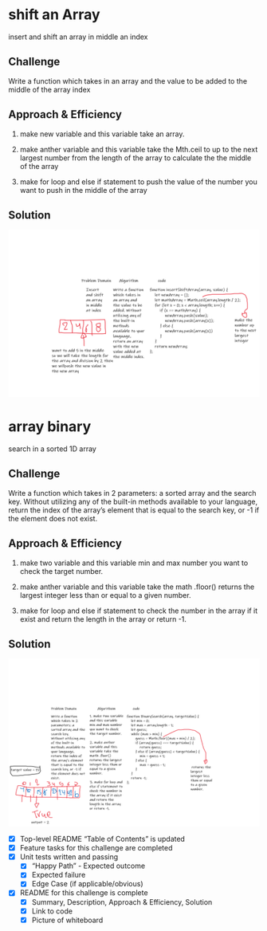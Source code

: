 # shift an Array

insert and shift an array in middle an index

## Challenge

Write a function which takes in an array and the value to be added to the middle of the array index

## Approach & Efficiency

1. make new variable and this variable take an array.

2. make anther variable and this variable take the Mth.ceil to up to the next largest number from the length of the array to calculate the the middle of the array

3. make for loop and else if statement to push the value of the number you want to push in the middle of the array

## Solution

![whiteboard](https://github.com/naeemmusamh/data-structures-and-algorithms/blob/master/array-shift/shift%20array.png?raw=true)

# array binary

search in a sorted 1D array

## Challenge

Write a function which takes in 2 parameters: a sorted array and the search key.
Without utilizing any of the built-in methods available to your language, return the index of the array’s element that is equal to the search key, or -1 if the element does not exist.

## Approach & Efficiency

1. make two variable and this variable min and max number you want to check the target number.

2. make anther variable and this variable take the math .floor() returns the largest integer less than or equal to a given number.

3. make for loop and else if statement to check the number in the array if it exist and return the length in the array or return -1.

## Solution

![whiteboard](https://github.com/naeemmusamh/data-structures-and-algorithms/blob/master/array-binary-search/binary%20array.png?raw=true)

 - [x] Top-level README “Table of Contents” is updated
 - [x] Feature tasks for this challenge are completed
 - [x] Unit tests written and passing
     - [x] “Happy Path” - Expected outcome
     - [x] Expected failure
     - [x] Edge Case (if applicable/obvious)
 - [x] README for this challenge is complete
     - [x] Summary, Description, Approach & Efficiency, Solution
     - [x] Link to code
     - [x] Picture of whiteboard